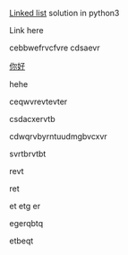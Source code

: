 
[Linked list](#jump) solution in python3

<span id = "jump">Link here</span>

cebbwefrvcfvre
cdsaevr

[你好](#jump)

<span id = "jump">hehe</span>

ceqwvrevtevter

csdacxervtb

cdwqrvbyrntuudmgbvcxvr

svrtbrvtbt

revt

ret

et
etg
er

egerqbtq

etbeqt




